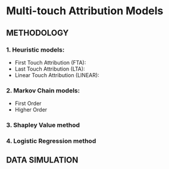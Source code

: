 # Multi-touch Attribution Models

## METHODOLOGY 
### 1. Heuristic models: 
 - First Touch Attribution (FTA): 
 - Last Touch Attribution (LTA): 
 - Linear Touch Attribution (LINEAR): 
### 2. Markov Chain models: 
- First Order 
- Higher Order

### 3. Shapley Value method 

### 4. Logistic Regression method 


## DATA SIMULATION
